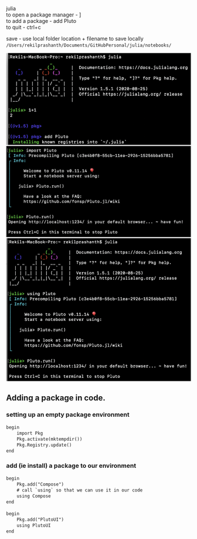 julia    
to open a package manager - ]   
to add a package - add Pluto   
to quit - ctrl+c    

save - use local folder location + filename to save locally   
`/Users/rekilprashanth/Documents/GitHubPersonal/julia/notebooks/`

![Alt text](/img/julia1.png?raw=true "Julia")
![Alt text](/img/pluto1.png?raw=true "Pluto")
![Alt text](/img/ret.png?raw=true "Returning to work")


## Adding a  package in code.
### setting up an empty package environment
```
begin
    import Pkg
    Pkg.activate(mktempdir())
    Pkg.Registry.update()
end
```
### add (ie install) a package to our environment
```
begin
    Pkg.add("Compose")
    # call `using` so that we can use it in our code
    using Compose
end

begin
    Pkg.add("PlutoUI")
    using PlutoUI
end
```
